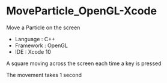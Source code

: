 # MoveParticle_OpenGL-Xcode
Move a Particle on the screen

- Language : C++
- Framework : OpenGL
- IDE : Xcode 10

A square moving across the screen each time a key is pressed

The movement takes 1 second
